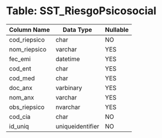 # Table: SST_RiesgoPsicosocial

| Column Name | Data Type | Nullable |
|-------------|-----------|----------|
| cod_riepsico | char | NO |
| nom_riepsico | varchar | YES |
| fec_emi | datetime | YES |
| cod_ent | char | YES |
| cod_med | char | YES |
| doc_anx | varbinary | YES |
| nom_anx | varchar | YES |
| obs_riepsico | nvarchar | YES |
| cod_cia | char | NO |
| id_uniq | uniqueidentifier | NO |
